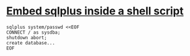 # [Embed sqlplus inside a shell script](https://forums.oracle.com/thread/480329)

```
sqlplus system/passwd <<EOF
CONNECT / as sysdba;
shutdown abort;
create database...
EOF
```
